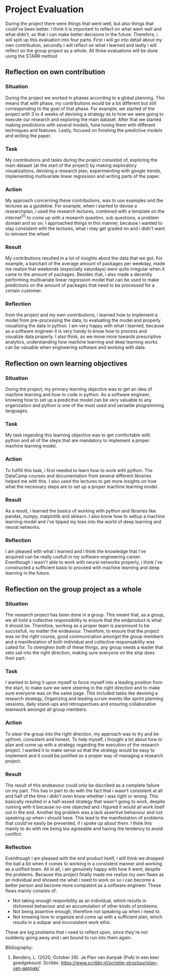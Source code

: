<h1>Project Evaluation</h1>

During the project there were things that went well, but also things that could've been better. I think it is important to reflect on what went well and what didn't, so that i can make better decisions in the future. Therefore, i will split up this evaluation into four parts. First i will go into detail about my own contribution, secondly i will reflect on what i learned and lastly i will reflect on the group project as a whole. All three evaluations will be done using the STARR method

<h2>Reflection on own contribution</h2>

<h3>Situation</h3> 

During the project we worked in phases according to a global planning. This means that with phase, my contributions would be a bit different but still corresponding to the goal of that phase. For example, we started of the project with 3 to 4 weeks of devising a strategy as to how we were going to execute our research and exploring the main dataset. After that we started making predictions with several models, fune tuning them with different techniques and features. Lastly, focused on finishing the predictive models and writing the paper. 

<h3>Task</h3>

My contributions and tasks during the project consisted of, exploring the main dataset (at the start of the project) by making exploratory visualizations, devising a research plan, experimenting with google trends, implementing multivariate linear regression and writing parts of the paper.

<h3>Action</h3>

My approach concerning these contributions, was to use examples and the lectures as a guideline. For example, when i started to devise a researchplan, i used the research lectures, combined with a template on the internet<sup>[1]</sup> to come up with a research question, sub questions, a problem domain and so on. I approached things in this manner, because i wanted to stay consistent with the lectures, what i may get graded on and i didn't want to reinvent the wheel. 

<h3>Result</h3>

My contributions resulted in a lot of insights about the data that we got. For example, a barchart of the average amount of packages per weekday, made me realize that weekends (especially saturdays) were quite irregular when it came to the amount of packages. Besides that, i also made a decently performing multivariate linear regression model that can be used to make predictions on the amount of packages that need to be processed for a certain customer.  

<h3>Reflection</h3>

from the project and my own contributions, i learned how to implement a model from pre-processing the data, to evaluating the model and properly visualizing the data in python. I am very happy with what i learned, because as a software engineer it is very handy to know how to process and visualize data properly. I also think, as we move more towards prescriptive analytics, understanding how machine learning and deep learning works can be valuable when engineering software and working with data.

<h2>Reflection on own learning objectives</h2>

<h3>Situation</h3>

Durng the project, my primary learning objective was to get an idea of machine learning and how to code in python. As a software engineer, knowing how to set up a predicitve model can be very valuable to any organization and python is one of the most used and versatile programming languages. 

<h3>Task</h3>

My task regarding this learning objective was to get comfortable with python and all of the steps that are mandatory to implement a proper machine learning model. 

<h3>Action</h3>

To fullfill this task, i first needed to learn how to work with python. The DataCamp courses and documentation from several different libraries helped me with this. I also used the lectures to get more insights on how what the necessary steps are to set up a proper machine learning model.

<h3>Result</h3>

As a result, i learned the basics of working with python and libraries like pandas, numpy, matplotlib and sklearn. I also know how to settup a machine learning model and i've tipped my toes into the world of deep learning and neural networks.

<h3>Reflection</h3>

I am pleased with what i learned and i think the knowledge that i've acquired can be really usefull in my software engineering career. Eventhough i wasn't able to work with neural networks properly, i think i've constructed a sufficient basis to proceed with machine learning and deep learning in the future. 

<h2>Reflection on the group project as a whole</h2>

<h3>Situation</h3>

The research project has been done in a group. This meant that, as a group, we all hold a collective responsibility to ensure that the endproduct is what it should be. Therefore, working as a proper team is paramount to be succesfull, no matter the endeavour. Therefore, to ensure that the project was on the right course, good communication amongst the group members and a manifestation of both individual and collective responsability was called for. To strenghen both of these things, any group needs a leader that sets sail into the right direction, making sure everyone on the ship does their part.

<h3>Task</h3>

I wanted to bring it upon myself to force myself into a leading position from the start, to make sure we were steering in the right direction and to make sure everyone was on the same page. This included tasks like devising a research strategy, Organizing and leading scrum events like sprint planning sessions, daily stand-ups and retrospectives and ensuring collaborative teamwork amongst all group members. 

<h3>Action</h3>

To steer the group into the right direction, my approach was to try and be upfront, consistent and honest. To help myself, i thought a lot about how to plan and come up with a strategy regarding the execution of the research project. I wanted it to make sense so that the strategy would be easy to implement and it could be justified as a proper way of managing a research project.

<h3>Result</h3>

The result of this endeavour could only be discribed as a complete failure on my part. This has in part to do with the fact that i wasn't consistent at all and half of the time i didn't even know whether i was right or wrong. This basically resulted in a half-assed strategy that wasn't going to work, despite running with it because no-one objected and i figured it would all work itself out in the end. Another big problem was a lack assertive behaviour and not speaking up when i should have. This lead to the manifestation of problems that could've easily be prevented, if i spoke up about them. I think this mainly to do with me being too agreeable and having the tendency to avoid conflict. 

<h3>Reflection</h3>

Eventhough i am pleased with the end product itself, i still think we dropped the ball a bit when it comes to working in a consistent manner and working as a unified team. All in all, i am genuinely happy with how it went, despite the problems. Because this project finally made me realize my own flaws as an individual and showed me what i need to work on so i can become a better person and become more compatent as a software engineer. These flaws mainly consists of:

- Not taking enough responbility as an individual, which results in dishonest behaviour and an accumulation of other kinds of problems.
- Not being assertive enough, therefore not speaking up when i need to.
- Not knowing how to organize and come up with a sufficient plan, which results in a subpar and inconsistent work ethic.

These are big problems that i need to reflect upon, since they're not suddenly going away and i am bound to run into them again.

Bibliography:

1. Benders, L. (2020, October 26). Je Plan van Aanpak (PvA) in een keer goedgekeurd. Scribbr. https://www.scribbr.nl/scriptie-structuur/plan-van-aanpak/
